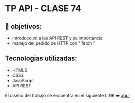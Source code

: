# TP API - CLASE 74

## 🎯 objetivos:

- introduccion a las API REST y su importancia
- manejo del pedido de HTTP con " fetch "

## Tecnologias utilizadas:

- HTML5
- CSS3
- JavaScript
- API REST

El diseño del trabajo se encuentra en el siguiente LINK ➡️ [aqui](https://sotodeborahcar.github.io/clase75-API/)
